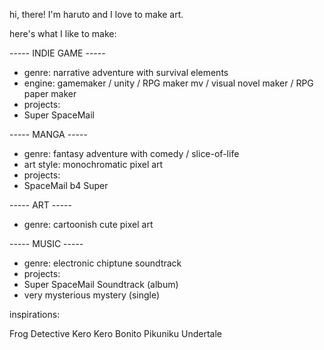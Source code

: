 hi, there!
I'm haruto and I love to make art.


here's what I like to make:

----- INDIE GAME -----
- genre: narrative adventure with survival elements
- engine: gamemaker / unity / RPG maker mv / visual novel maker / RPG paper maker
- projects:
- Super SpaceMail

----- MANGA -----
- genre: fantasy adventure with comedy / slice-of-life
- art style: monochromatic pixel art
- projects:
- SpaceMail b4 Super

----- ART -----
- genre: cartoonish cute pixel art

----- MUSIC -----
- genre: electronic chiptune soundtrack
- projects:
- Super SpaceMail Soundtrack (album)
- very mysterious mystery (single)


inspirations:

Frog Detective
Kero Kero Bonito
Pikuniku
Undertale


<!---
harutobessa/harutobessa is a ✨ special ✨ repository because its `README.md` (this file) appears on your GitHub profile.
You can click the Preview link to take a look at your changes.
--->
